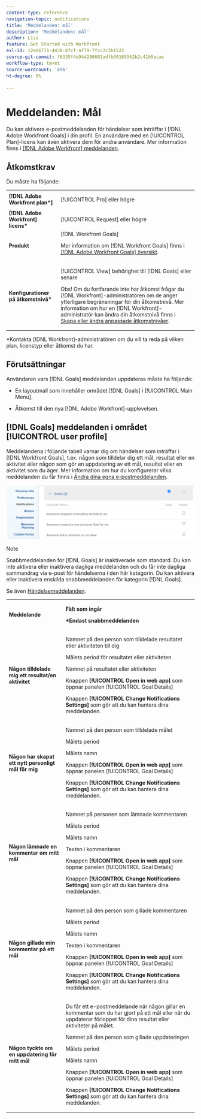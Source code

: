 ```yaml
---
content-type: reference
navigation-topic: notifications
title: 'Meddelanden: mål'
description: 'Meddelanden: mål'
author: Lisa
feature: Get Started with Workfront
exl-id: 12e66711-4438-4fcf-af79-7fcc2c3b1522
source-git-commit: f6335f4e94d286681adfb50165562b2c41b5acac
workflow-type: tm+mt
source-wordcount: '496'
ht-degree: 0%

---
```


# Meddelanden: Mål

Du kan aktivera e-postmeddelanden för händelser som inträffar i [!DNL Adobe Workfront Goals] i din profil. En användare med en [!UICONTROL Plan]-licens kan även aktivera dem för andra användare. Mer information finns i [[!DNL Adobe Workfront] meddelanden](../../workfront-basics/using-notifications/wf-notifications.md).

## Åtkomstkrav

<!--
<p data-mc-conditions="QuicksilverOrClassic.Draft mode">(NOTE: because there are conditions for who sees this, I added this from the How To articles/ template although this is not a How To. But I like the format, so I thought keeping it consistent might help users. We may decide to update this when we have access and prereq for overview-type articles)</p>
-->

Du måste ha följande:

<table style="table-layout:auto"> 
 <col> 
 <col> 
 <tbody> 
  <tr> 
   <td role="rowheader"><strong>[!DNL Adobe Workfront plan*]</strong></td> 
   <td> <p>[!UICONTROL Pro] eller högre</p> </td> 
  </tr> 
  <tr> 
   <td role="rowheader"><strong>[!DNL Adobe Workfront] licens*</strong></td> 
   <td> <p>[!UICONTROL Request] eller högre</p> </td> 
  </tr> 
  <tr> 
   <td role="rowheader"><strong>Produkt</strong></td> 
   <td>[!DNL Workfront Goals] <p>Mer information om [!DNL Workfront Goals] finns i <a href="../../workfront-goals/goal-management/wf-goals-overview.md" class="MCXref xref">[!DNL Adobe Workfront Goals] översikt</a>.</p> </td> 
  </tr> 
  <tr> 
   <td role="rowheader"><strong>Konfigurationer på åtkomstnivå*</strong></td> 
   <td> <p>[!UICONTROL View] behörighet till [!DNL Goals] eller senare</p> <p>Obs! Om du fortfarande inte har åtkomst frågar du [!DNL Workfront]-administratören om de anger ytterligare begränsningar för din åtkomstnivå. Mer information om hur en [!DNL Workfront]-administratör kan ändra din åtkomstnivå finns i <a href="../../administration-and-setup/add-users/configure-and-grant-access/create-modify-access-levels.md" class="MCXref xref">Skapa eller ändra anpassade åtkomstnivåer</a>.</p> </td> 
  </tr> <!--
   <tr data-mc-conditions="QuicksilverOrClassic.Draft mode"> 
    <td role="rowheader">Object permissions</td> 
    <td> <p>[Insert permissions needed]</p> <p>For information on requesting additional access, see <a href="../../workfront-basics/grant-and-request-access-to-objects/request-access.md" class="MCXref xref">Request access to objects </a>.</p> </td> 
   </tr>
  --> 
 </tbody> 
</table>

&#42;Kontakta [!DNL Workfront]-administratören om du vill ta reda på vilken plan, licenstyp eller åtkomst du har.

## Förutsättningar

Användaren vars [!DNL Goals] meddelanden uppdateras måste ha följande:

* En layoutmall som innehåller området [!DNL Goals] i [!UICONTROL Main Menu].
* Åtkomst till den nya [!DNL Adobe Workfront]-upplevelsen.

  <!--
  <MadCap:conditionalText data-mc-conditions="QuicksilverOrClassic.Draft mode">
  (NOTE: we need this here because you can see these notifications from Classic)
  </MadCap:conditionalText>
  -->

## [!DNL Goals] meddelanden i området [!UICONTROL user profile]

Meddelandena i följande tabell varnar dig om händelser som inträffar i [!DNL Workfront Goals], t.ex. någon som tilldelar dig ett mål, resultat eller en aktivitet eller någon som gör en uppdatering av ett mål, resultat eller en aktivitet som du äger. Mer information om hur du konfigurerar vilka meddelanden du får finns i [Ändra dina egna e-postmeddelanden](../../workfront-basics/using-notifications/activate-or-deactivate-your-own-event-notifications.md).

![](assets/goals-notifications-preferences-350x114.png)

>[!NOTE]
>
>Snabbmeddelanden för [!DNL Goals] är inaktiverade som standard. Du kan inte aktivera eller inaktivera dagliga meddelanden och du får inte dagliga sammandrag via e-post för händelserna i den här kategorin. Du kan aktivera eller inaktivera enskilda snabbmeddelanden för kategorin [!DNL Goals].

Se även [Händelsemeddelanden](../../workfront-basics/using-notifications/event-notifications.md).

<table style="table-layout:auto"> 
 <col> 
 <col> 
 <tbody> 
  <tr> 
   <td><strong>Meddelande</strong></td> 
   <td> <p><strong>Fält som ingår</strong> </p> <p><strong>*Endast snabbmeddelanden</strong></p> </td> 
  </tr> 
  <tr> 
   <td><strong>Någon tilldelade mig ett resultat/en aktivitet</strong></td> 
   <td> <p>Namnet på den person som tilldelade resultatet eller aktiviteten till dig</p> <p>Målets period för resultatet eller aktiviteten</p> <p>Namnet på resultatet eller aktiviteten</p> <p>Knappen <strong>[!UICONTROL Open in web app]</strong> som öppnar panelen [!UICONTROL Goal Details]</p> <p>Knappen <strong>[!UICONTROL Change Notifications Settings]</strong> som gör att du kan hantera dina meddelanden.</p> </td> 
  </tr> 
  <tr> 
   <td><strong>Någon har skapat ett nytt personligt mål för mig</strong> </td> 
   <td> <p>Namnet på den person som tilldelade målet</p> <p>Målets period</p> <p>Målets namn</p> <p>Knappen <strong>[!UICONTROL Open in web app]</strong> som öppnar panelen [!UICONTROL Goal Details]</p> <p>Knappen <strong>[!UICONTROL Change Notifications Settings]</strong> som gör att du kan hantera dina meddelanden.</p> </td> 
  </tr> 
  <tr> 
   <td><strong>Någon lämnade en kommentar om mitt mål</strong></td> 
   <td> <p>Namnet på personen som lämnade kommentaren</p> <p>Målets period </p> <p>Målets namn</p> <p>Texten i kommentaren</p> <p>Knappen <strong>[!UICONTROL Open in web app]</strong> som öppnar panelen [!UICONTROL Goal Details]</p> <p>Knappen <strong>[!UICONTROL Change Notifications Settings]</strong> som gör att du kan hantera dina meddelanden.</p> </td> 
  </tr> 
  <tr> 
   <td><strong>Någon gillade min kommentar på ett mål</strong></td> 
   <td> <p>Namnet på den person som gillade kommentaren</p> <p>Målets period </p> <p>Målets namn</p> <p>Texten i kommentaren </p> <p>Knappen <strong>[!UICONTROL Open in web app]</strong> som öppnar panelen [!UICONTROL Goal Details]</p> <p>Knappen <strong>[!UICONTROL Change Notifications Settings]</strong> som gör att du kan hantera dina meddelanden.</p> </td> 
  </tr> 
  <tr> 
   <td><strong>Någon tyckte om en uppdatering för mitt mål</strong></td> 
   <td> <p>Du får ett e-postmeddelande när någon gillar en kommentar som du har gjort på ett mål eller när du uppdaterar förloppet för dina resultat eller aktiviteter på målet. </p> <p>Namnet på den person som gillade uppdateringen</p> <p>Målets period </p> <p>Målets namn</p> <p>Knappen <strong>[!UICONTROL Open in web app]</strong> som öppnar panelen [!UICONTROL Goal Details]</p> <p>Knappen <strong>[!UICONTROL Change Notifications Settings]</strong> som gör att du kan hantera dina meddelanden.</p> </td> 
  </tr> 
 </tbody> 
</table>

<!--
NOTE FOR NAME OF GOAL IN LAST TABLE CELL: check this. Is this true? Didn't triggger when this was written; add anything else? Maybe the type of the update is mentioned?!
-->
